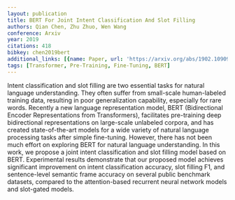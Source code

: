```yaml
---
layout: publication
title: BERT For Joint Intent Classification And Slot Filling
authors: Qian Chen, Zhu Zhuo, Wen Wang
conference: Arxiv
year: 2019
citations: 418
bibkey: chen2019bert
additional_links: [{name: Paper, url: 'https://arxiv.org/abs/1902.10909'}]
tags: [Transformer, Pre-Training, Fine-Tuning, BERT]
---
```

Intent classification and slot filling are two essential tasks for natural
language understanding. They often suffer from small-scale human-labeled
training data, resulting in poor generalization capability, especially for rare
words. Recently a new language representation model, BERT (Bidirectional
Encoder Representations from Transformers), facilitates pre-training deep
bidirectional representations on large-scale unlabeled corpora, and has created
state-of-the-art models for a wide variety of natural language processing tasks
after simple fine-tuning. However, there has not been much effort on exploring
BERT for natural language understanding. In this work, we propose a joint
intent classification and slot filling model based on BERT. Experimental
results demonstrate that our proposed model achieves significant improvement on
intent classification accuracy, slot filling F1, and sentence-level semantic
frame accuracy on several public benchmark datasets, compared to the
attention-based recurrent neural network models and slot-gated models.